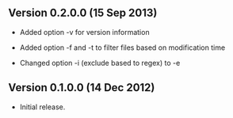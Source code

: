 ## Version 0.2.0.0 (15 Sep 2013)

- Added option -v for version information

- Added option -f and -t to filter files based on modification time

- Changed option -i (exclude based to regex) to -e

## Version 0.1.0.0 (14 Dec 2012)

- Initial release.
